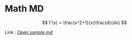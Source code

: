 # Math MD

$$
f'(x)  =  \frac{x^2+1}{x}\frac{d}{dx}
$$


Link :  [Open sample.md](sample.md "sample")